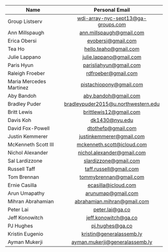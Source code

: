 |Name | Personal Email|
| ------------- |:-------------:| 
|Group Listserv | wdi-array-nyc-sept13@ga-groups.com
|Ann Millspaugh |  ann.millspaugh@gmail.com
|Erica Obersi  | evobersi@gmail.com
|Tea Ho |  hello.teaho@gmail.com
|Julie Lappano | julie.lappano@gmail.com
|Paris Hyun | parisliahyun@gmail.com
|Raleigh Froeber | rdfroeber@gmail.com
|Maria Mercedes Martinez  | pistachiopony@gmail.com
|Aby Bandoh | aby.bandoh@gmail.com
|Bradley Puder | bradleypuder2015@u.northwestern.edu
|Britt Lewis | brittlewis12@gmail.com
|Davis Koh | dk1430@nyu.edu
|David Fox-Powell | dtothefp@gmail.com
|Justin Kemmerer | justinkemmerer@gmail.com
|McKenneth Scott III | mckenneth.scott@icloud.com
|Nichol Alexander | nichol.alexander@gmail.com
|Sal Lardizzone | slardizzone@gmail.com
|Russell Taff | taff.russell@gmail.com
|Tom Brennan | tommybrennan@gmail.com
|Ernie Casilla | ecasilla@icloud.com
|Arun Umapathy | arunumap@gmail.com
|Mihran Abrahamian| abrahamian.mihran@gmail.com
|Peter Lai | peter.lai@ga.co
|Jeff Konowitch | jeff.konowitch@ga.co
|PJ Hughes | pj.hughes@ga.co
|Kristin Eugenio| kristin@generalassemb.ly
|Ayman Mukerji| ayman.mukerji@generalassemb.ly